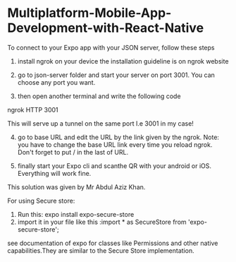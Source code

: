 # Multiplatform-Mobile-App-Development-with-React-Native


To connect to your Expo app with your JSON server, follow these steps
1) install ngrok on your device the installation guideline is on ngrok website

2) go to json-server folder and start your server on port 3001. You can choose any port you want.

3) then open another terminal and write the following code

ngrok HTTP 3001

This will serve up a tunnel on the same port I.e 3001 in my case!

4) go to base URL and edit the URL by the link given by the ngrok. Note: you have to change the base URL link every time you reload ngrok. Don't forget to put / in the last of URL.

5) finally start your Expo cli and scanthe QR with your android or iOS. Everything will work fine.

This solution was given by Mr Abdul Aziz Khan. 

For using Secure store:

1) Run this: expo install expo-secure-store
2) import it in your file like this :import * as SecureStore from 'expo-secure-store';

see documentation of expo for classes like Permissions and other native capabilities.They are similar to the Secure Store implementation.

